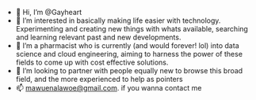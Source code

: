 - 👋 Hi, I’m @Gayheart
- 👀 I’m interested in basically making life easier with technology. Experimenting and creating new things with whats available, searching and learning relevant past and new developments.
- 🌱 I’m a pharmacist who is currently (and would forever! lol) into data science and cloud engineering, aiming to harness the power of these fields to come up with cost effective solutions.
- 💞️ I’m looking to partner with people equally new to browse this broad field, and the more experienced to help as pointers
- 📫 mawuenalawoe@gmail.com. if you wanna contact me

<!---
Gayheart/Gayheart is a ✨ special ✨ repository because its `README.md` (this file) appears on your GitHub profile.
You can click the Preview link to take a look at your changes.
--->

